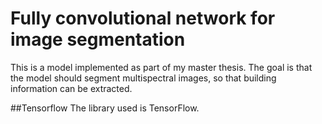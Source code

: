 # Fully convolutional network for image segmentation

This is a model implemented as part of my master thesis. The goal is that the model should segment multispectral images, so that building information can be extracted.

##Tensorflow
The library used is TensorFlow.
